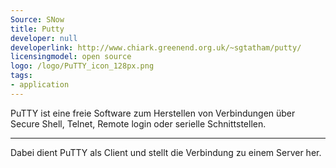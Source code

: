 ```yaml
---
Source: SNow
title: Putty
developer: null
developerlink: http://www.chiark.greenend.org.uk/~sgtatham/putty/
licensingmodel: open source
logo: /logo/PuTTY_icon_128px.png
tags:
- application
---
```

PuTTY ist eine freie Software zum Herstellen von Verbindungen über Secure Shell, Telnet, Remote login oder serielle Schnittstellen. 

---

Dabei dient PuTTY als Client und stellt die Verbindung zu einem Server her. 
